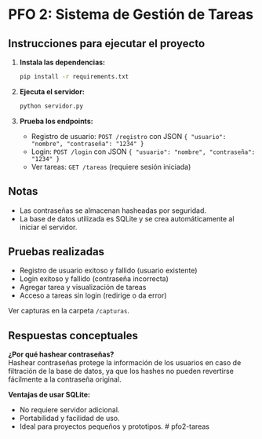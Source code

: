 # PFO 2: Sistema de Gestión de Tareas

## Instrucciones para ejecutar el proyecto

1. **Instala las dependencias:**

   ```bash
   pip install -r requirements.txt
   ```

2. **Ejecuta el servidor:**

   ```bash
   python servidor.py
   ```

3. **Prueba los endpoints:**
   - Registro de usuario: `POST /registro` con JSON `{ "usuario": "nombre", "contraseña": "1234" }`
   - Login: `POST /login` con JSON `{ "usuario": "nombre", "contraseña": "1234" }`
   - Ver tareas: `GET /tareas` (requiere sesión iniciada)

## Notas
- Las contraseñas se almacenan hasheadas por seguridad.
- La base de datos utilizada es SQLite y se crea automáticamente al iniciar el servidor.

## Pruebas realizadas

- Registro de usuario exitoso y fallido (usuario existente)
- Login exitoso y fallido (contraseña incorrecta)
- Agregar tarea y visualización de tareas
- Acceso a tareas sin login (redirige o da error)

Ver capturas en la carpeta `/capturas`.

## Respuestas conceptuales

**¿Por qué hashear contraseñas?**  
Hashear contraseñas protege la información de los usuarios en caso de filtración de la base de datos, ya que los hashes no pueden revertirse fácilmente a la contraseña original.

**Ventajas de usar SQLite:**  
- No requiere servidor adicional.
- Portabilidad y facilidad de uso.
- Ideal para proyectos pequeños y prototipos. #   p f o 2 - t a r e a s  
 